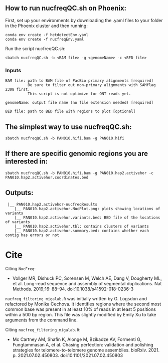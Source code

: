 ## How to run nucfreqQC.sh on Phoenix:
First, set up your environments by downloading the .yaml files to your folder in the Phoenix cluster and then running:
```
conda env create -f hetdetectEnv.yaml
conda env create -f nucfreqEnv.yaml
```

Run the script nucfreqQC.sh:
``` 
sbatch nucfreqQC.sh -b <BAM file> -g <genomeName> -c <BED file>
```

### Inputs
```
BAM file: path to BAM file of PacBio primary alignments [required]
          Be sure to filter out non-primary alignments with SAMflag 2308 first.
          This script is not optimize for ONT reads yet.

genomeName: output file name (no file extension needed) [required]

BED file: path to BED file with regions to plot [optional]
```

## The simplest way to use nucfreqQC.sh: 
```
sbatch nucfreqQC.sh -b PAN010.hifi.bam -g PAN010.hifi
```

## If there are specific genomic regions you are interested in: 
```
sbatch nucfreqQC.sh -b PAN010.hifi.bam -g PAN010.hap2.activehor -c PAN010.hap2.activehor.coordinates.bed 
```

## Outputs:
```
 |__ PAN010.hap2.activehor-nucfreqResults
    |__ PAN010.hap2.activehor.NucPlot.png: plots showing locations of variants
    |__ PAN010.hap2.activehor.variants.bed: BED file of the locations of variants
    |__ PAN010.hap2.activehor.tbl: contains clusters of variants
    |__ PAN010.hap2.activehor.summary.bed: contains whether each contig has errors or not
```

# Cite
Citing ```NucFreq```:
- Vollger MR, Dishuck PC, Sorensen M, Welch AE, Dang V, Dougherty ML, et al. Long-read sequence and assembly of segmental duplications. Nat Methods. 2019;16: 88–94. doi:10.1038/s41592-018-0236-3

```nucfreq_filtering_migalab.R``` was initially written by G. Logsdon and refactored by Monika Cechova. It identifies regions where the second most common base was present in at least 10% of reads in at least 5 positions within a 500 bp region. This file was slightly modified by Emily Xu to take arguments from the command line.

Citing ```nucfreq_filtering_migalab.R```:
- Mc Cartney AM, Shafin K, Alonge M, Bzikadze AV, Formenti G, Fungtammasan A, et al. Chasing perfection: validation and polishing strategies for telomere-to-telomere genome assemblies. bioRxiv. 2021. p. 2021.07.02.450803. doi:10.1101/2021.07.02.450803

